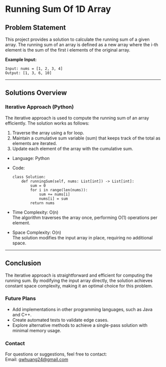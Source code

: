 # **Running Sum Of 1D Array**

## **Problem Statement**
This project provides a solution to calculate the running sum of a given array. The running sum of an array is defined as a new array where the i-th element is the sum of the first i elements of the original array.

**Example Input:**
  ```
  Input: nums = [1, 2, 3, 4]
  Output: [1, 3, 6, 10]
  ```
---

## **Solutions Overview**
### **Iterative Approach (Python)**
The iterative approach is used to compute the running sum of an array efficiently. The solution works as follows:
1. Traverse the array using a for loop.
2. Maintain a cumulative sum variable (sum) that keeps track of the total as elements are iterated.
3. Update each element of the array with the cumulative sum.

- Language: Python
- Code:
  ```
  class Solution:
      def runningSum(self, nums: List[int]) -> List[int]:
          sum = 0
          for i in range(len(nums)):
              sum += nums[i]
              nums[i] = sum
          return nums
  ```

- Time Complexity: O(n)  
  The algorithm traverses the array once, performing O(1) operations per element.
- Space Complexity: O(n)  
  The solution modifies the input array in place, requiring no additional space.
  
---

## **Conclusion**
The iterative approach is straightforward and efficient for computing the running sum. By modifying the input array directly, the solution achieves constant space complexity, making it an optimal choice for this problem.

### **Future Plans**
- Add implementations in other programming languages, such as Java and C++.
- Create automated tests to validate edge cases.
- Explore alternative methods to achieve a single-pass solution with minimal memory usage.
  
### **Contact**
For questions or suggestions, feel free to contact:  
Email: gwhuang24@gmail.com
